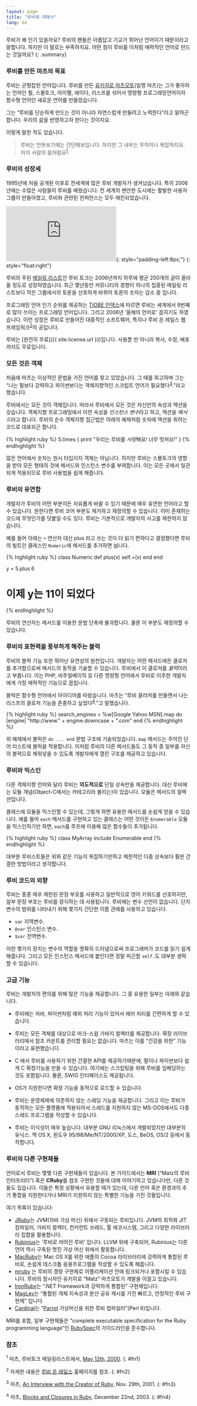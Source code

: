 ```yaml
---
layout: page
title: "루비에 대해서"
lang: ko
---
```


루비가 왜 인기 있을까요? 루비의 팬들은 아릅답고 기교가 뛰어난 언어이기 때문이라고 말합니다. 하지만 이 말로는 부족하지요. 어떤
점이 루비를 이처럼 매력적인 언어로 만드는 것일까요?
{: .summary}

### 루비를 만든 마츠의 목표

루비는 균형잡힌 언어입니다. 루비를 만든 [유키히로 마츠모토][1](일명 마츠)는 그가 좋아하는 언어인 펄, 스몰토크, 아이펠,
에이다, 리스프를 섞어서 명령형 프로그래밍언어이자 함수형 언어인 새로운 언어를 만들었습니다.

그는 “루비를 단순하게 만드는 것이 아니라 자연스럽게 만들려고 노력한다”라고 말하곤 합니다. 우리의 삶을 반영하고자 한다는
것이지요.

이렇게 말한 적도 있습니다.

> 루비는 언뜻보기에는 간단해보입니다. 하지만 그 내부는 무척이나 복잡하지요. 마치 사람의 몸처럼요<sup>[1](#fn1)</sup>.

### 루비의 성장세

1995년에 처음 공개된 이후로 전세계에 많은 루비 개발자가 생겨났습니다. 특히 2006년에는 수많은 사람들이 루비를 배웠습니다.
전 세계의 왠만한 도시에는 활발한 사용자 그룹이 만들어졌고, 루비와 관련된 컨퍼런스는 모두 매진되었습니다.

![Graph courtesy of
Gmane.](http://gmane.org/plot-rate.php?group=gmane.comp.lang.ruby.general&amp;width=320&amp;height=160&amp;title=Ruby-Talk+Activity
"Graph courtesy of Gmane."){: style="padding-left:8px;"}
{: style="float:right"}

루비의 주된 [메일링 리스트](/ko/community/mailing-lists/)인 루비 토크는 2006년까지 하루에 평균 200개의 글이 올라올 정도로
성장하였습니다. 최근 몇년동안 커뮤니티의 경향이 하나의 집중된 메일링 리스트보다 작은 그룹에서의 토론을 선호하게 바뀌어
토론의 숫자는 감소 중 입니다.

프로그래밍 언어 인기 순위를 제공하는 [TIOBE 인덱스][6]에 따르면 루비는 세계에서 9번째로 많이 쓰이는 프로그래밍
언어입니다. 그리고 2006년 ‘올해의 언어로’ 꼽히기도 하였습니다. 이런 성장은 루비로 만들어진 대중적인 소프트웨어, 특히나 루비 온
레일스 웹 프레임워크<sup>[2](#fn2)</sup>의 공입니다.

루비는 [완전히 무료]({{ site.license.url }})입니다. 사용뿐 만 아니라 복사, 수정, 배포까지도 무료입니다.

### 모든 것은 객체

처음에 마츠는 이상적인 문법을 가진 언어를 찾고 있었습니다. 그 때를 회고하며 그는 “나는 펄보다 강력하고 파이썬보다는 객체지향적인
스크립트 언어가 필요했다<sup>[3](#fn3)</sup>.”라고 했습니다.

루비에서는 모든 것이 객체입니다. 따라서 루비에서 모든 것은 자신만의 속성과 액션을 갖습니다. 객체지향 프로그래밍에서 이런 속성을
*인스턴스 변수*라고 하고, 액션을 *메서드*라고 합니다. 루비의 순수 객체지향 접근법은 아래의 예제처럼 숫자에 액션을 취하는
코드로 대표되곤 합니다.

{% highlight ruby %}
5.times { print "우리는 루비를 *사랑*해요! 너무 멋져요!" }
{% endhighlight %}

많은 언어에서 숫자는 원시 타입이지 객체는 아닙니다. 하지만 루비는 스몰토크의 영향을 받아 모든 형태의 것에 메서드와 인스턴스
변수를 부여합니다. 이는 모든 곳에서 일관되게 적용되므로 루비 사용법을 쉽게 해줍니다.

### 루비의 유연함

개발자가 루비의 어떤 부분이든 자유롭게 바꿀 수 있기 때문에 매우 유연한 언어라고 할 수 있습니다. 원한다면 루비 코어 부분도
제거하고 재정의할 수 있습니다. 이미 존재하는 코드에 무엇인가를 덧붙일 수도 있다. 루비는 기본적으로 개발자의 사고를 제한하지
않습니다.

예를 들어 아래는 `+` 연산자 대신 plus 라고 쓰는 것이 더 읽기 편하다고 결정했다면 루비의 빌트인 클래스인
`Numeric`에 메서드를 추가하면 뇝니다.

{% highlight ruby %}
class Numeric
  def plus(x)
    self.+(x)
  end
end

y = 5.plus 6
# 이제 y는 11이 되었다
{% endhighlight %}

루비의 연산자는 메서드를 이용한 문법 단축에 불과합니다. 물론 이 부분도 재정의할 수 있습니다.

### 루비의 표현력을 풍부하게 해주는 블럭

루비의 블럭 기능 또한 뛰어난 유연성의 원천입니다. 개발자는 어떤 메서드에든 클로저를 추가함으로써 메서드의 동작을 기술할 수
있습니다. 루비에서 이 클로저를 *블럭*이라고 부릅니다. 이는 PHP, 비주얼베이직 등 다른 명령형 언어에서 루비로 이주한
개발자에게 가장 매력적인 기능으로 꼽힙니다.

블럭은 함수형 언어에서 아이디어를 따왔습니다. 마츠는 “루비 클러저를 만들면서 나는 리스프의 클로저 기능을 존중하고
싶었다<sup>[4](#fn4)</sup>.”고 말했습니다.

{% highlight ruby %}
search_engines =
  %w[Google Yahoo MSN].map do |engine|
    "http://www." + engine.downcase + ".com"
  end
{% endhighlight %}

위 예제에서 블럭은 `do ... end` 문법 구조에 기술되었습니다. `map` 메서드는 주어진 단어 리스트에 블럭을 적용합니다.
이처럼 루비의 다른 메서드들도 그 동작 중 일부를 자신의 블럭으로 채워넣을 수 있도록 개발자에게 열린 구조를 제공하고 있습니다.

### 루비와 믹스인

다른 객체지향 언어와 달리 루비는 **의도적으로** 단일 상속만을 제공합니다. 대신 루비에는 모듈 개념(Object-C에서는
카테고리라 불리는)이 있습니다. 모듈은 메서드의 컬렉션입니다.

클래스에 모듈을 믹스인할 수 있는데, 그렇게 하면 유용한 메서드를 손쉽게 얻을 수 있습니다. 예를 들어 `each` 메서드를 구현하고
있는 클래스는 어떤 것이든 `Enumerable` 모듈을 믹스인하기만 하면, `each`를 루프에 이용해 많은 함수들이 추가됩니다.

{% highlight ruby %}
class MyArray
  include Enumerable
end
{% endhighlight %}

대부분 루비스트들은 위와 같은 기능이 복잡하기만하고 제한적인 다중 상속보다 훨씬 간결한 방법이라고 생각합니다.

### 루비 코드의 외향

루비는 종종 매우 제한된 문장 부호를 사용하고 일반적으로 영어 키워드를 선호하지만, 일부 문장 부호는 루비를 장식하는 데 사용됩니다.
루비에는 변수 선언이 없습니다. 단지 변수의 범위를 나타내기 위해 몇가지 간단한 이름 관례를 사용하고 있습니다.

* `var` 지역변수.
* `@var` 인스턴스 변수.
* `$var` 전역변수.

이런 몇가지 장치는 변수의 역할을 명확히 드러냄으로써 프로그래머가 코드를 읽기 쉽게 해줍니다. 그리고 모든 인스턴스 메서드에
붙인다면 정말 피곤할 `self.`도 대부분 생략할 수 있습니다.

### 고급 기능

루비는 개발자의 편의를 위해 많은 기능을 제공합니다. 그 중 유용한 일부는 아래와 같습니다.

* 루비에는 자바, 파이썬처럼 예외 처리 기능이 있어서 에러 처리를 간편하게 할 수 있습니다.

* 루비는 모든 객체를 대상으로 마크-스윕 가바지 컬렉터를 제공합니다. 확장 라이브러리에서 참조 카운트를 관리할 필요는 없습니다.
  마츠는 이를 “건강을 위한” 기능이라고 표현했습니다.

* C 에서 루비를 사용하기 위한 간결한 API를 제공하기때문에, 펄이나 파이썬보다 쉽게 C 확장기능을 만들 수 있습니다. 여기에는
  스크립팅을 위해 루비를 임베딩하는 것도 포함됩니다. 물론, SWIG 인터페이스도 제공됩니다.

* OS가 지원한다면 확장 기능을 동적으로 로드할 수 있습니다.

* 루비는 운영체제에 의존하지 않는 스레딩 기능을 제공합니다. 그리고 이는 루비가 동작하는 모든 플랫폼에 적용되어서 스레드를
  지원하지 않는 MS-DOS에서도 다중 스레드 프로그램을 작성할 수 있습니다.

* 루비는 이식성이 매우 높습니다. 대부분 GNU 리눅스에서 개발되었지만 대부분의 유닉스. 맥 OS X, 윈도우
  95/98/Me/NT/2000/XP, 도스, BeOS, OS/2 등에서 동작합니다.

### 루비의 다른 구현체들

언어로서 루비는 몇몇 다른 구현체들이 있습니다. 본 가이드에서는 **MRI** (“Matz의 루비 인터프리터”) 혹은 **CRuby**를 참조 구현한 것들에 대해 이야기하고 있습니다만,
다른 것들도 있습니다.
이들은 특정 상황에서 유용할 때가 있는데, 다른 언어 혹은 환경과의 추가 통합을 지원한다거나 MRI가 지원하지 않는 특별한 기능을 가진 것들입니다.

여기 목록이 있습니다:

* [JRuby][jruby]는 JVM(자바 가상 머신) 위에서 구동되는 루비입니다. JVM의 최적화 JIT 컴파일러, 가비지 컬렉터, 컨커런트 쓰레드, 툴 에코시스템,
  그리고 다양한 라이브러리 집합을 활용합니다.
* [Rubinius][rubinius]는 ‘루비로 씌어진 루비’ 입니다. LLVM 위에 구축되어,
  Rubinius는 다른 언어 역시 구축된 멋진 가상 머신 위에서 활동합니다.
* [MacRuby][macruby]는 Mac OS X를 위한 애플의 Cocoa 라이브러리에 강력하게 통합된 루비로, 손쉽게 데스크톱 응용프로그램을 작성할 수 있도록 해줍니다.
* [mruby][mruby] 는 루비의 경량 구현체로 어플리케이션 안에 링크되거나 포함시킬 수 있습니다.
  루비의 창시자인 유키히로 “Matz” 마츠모토가 개발을 이끌고 있습니다.
* [IronRuby][ironruby]는 “.NET Framework과 강력하게 통합된” 구현체입니다.
* [MagLev][maglev]는 “통합된 개체 지속성과 분산 공유 캐시를 가진 빠르고, 안정적인 루비 구현체” 입니다.
* [Cardinal][cardinal]는 “[Parrot][parrot] 가상머신을 위한 루비 컴파일러”(Perl 6)입니다.

MRI를 포함, 일부 구현체들은 “complete executable specification for the Ruby programming language”인 [RubySpec][rubyspec]의 가이드라인을 준수합니다.



### 참조

<sup>1</sup> 마츠, 루비토크 메일링리스트에서, [May 12th,
2000][2].
{: #fn1}

<sup>2</sup> 자세한 내용은 [루비 온 레일스][3] 홈페이지를 참조.
{: #fn2}

<sup>3</sup> 마츠, [An Interview with the Creator of Ruby][4], Nov.
29th, 2001.
{: #fn3}

<sup>4</sup> 마츠, [Blocks and Closures in Ruby][5], December 22nd,
2003.
{: #fn4}



[1]: http://www.rubyist.net/~matz/
[2]: http://blade.nagaokaut.ac.jp/cgi-bin/scat.rb/ruby/ruby-talk/2773
[3]: http://rubyonrails.org/
[4]: http://www.linuxdevcenter.com/pub/a/linux/2001/11/29/ruby.html
[5]: http://www.artima.com/intv/closures2.html
[6]: http://www.tiobe.com/index.php/content/paperinfo/tpci/index.html
[jruby]: http://jruby.org
[rubinius]: http://rubini.us
[macruby]: http://www.macruby.org
[mruby]: https://github.com/mruby/mruby
[ironruby]: http://www.ironruby.net
[maglev]: http://ruby.gemstone.com
[cardinal]: https://github.com/parrot/cardinal
[parrot]: http://parrot.org
[rubyspec]: http://rubyspec.org

